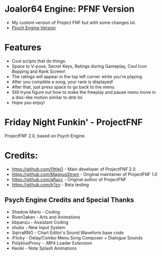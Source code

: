 # Joalor64 Engine: PFNF Version
* My custom version of Project FNF but with some changes lol.
* [Psych Engine Version](https://github.com/Joalor64GH/Joalor64-Engine)

# Features
* Cool scripts that do things.
* Space to V-pose, Secret Keys, Ratings during Gameplay, Cool Icon Bopping and Rank Screen!
* The ratings will appear in the top left corner while you're playing.
* After you complete a song, your rank is displayed!
* After that, just press space to go back to the menu.
* Still tryna figure out how to make the freeplay and pause menu move in a disc-like motion similar to dnb lol.
* Hope you enjoy!

# Friday Night Funkin' - ProjectFNF
ProjectFNF 2.0, based on Psych Engine.

# Credits:
* https://github.com/l1ttleO - Main developer of ProjectFNF 2.0
* https://github.com/MagnusStrom - Original maintainer of ProjectFNF 1.0
* https://github.com/aflacc - Original author of ProjectFNF
* https://github.com/tr1zn - Beta testing

## Psych Engine Credits and Special Thanks
* Shadow Mario - Coding
* RiverOaken - Arts and Animations
* bbpanzu - Assistant Coding
* shubs - New Input System
* SqirraRNG - Chart Editor's Sound Waveform base code
* iFlicky - Delay/Combo Menu Song Composer + Dialogue Sounds
* PolybiusProxy - .MP4 Loader Extension
* Keoiki - Note Splash Animations

